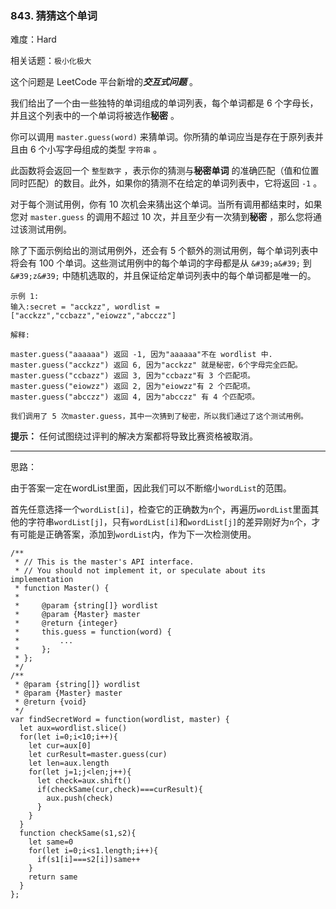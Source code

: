 ### 843. 猜猜这个单词

难度：Hard

相关话题：`极小化极大`

这个问题是 LeetCode 平台新增的***交互式问题*** 。



我们给出了一个由一些独特的单词组成的单词列表，每个单词都是 6 个字母长，并且这个列表中的一个单词将被选作**秘密** 。



你可以调用  `master.guess(word)`  来猜单词。你所猜的单词应当是存在于原列表并且由 6 个小写字母组成的类型 `字符串` 。



此函数将会返回一个 `整型数字` ，表示你的猜测与**秘密单词** 的准确匹配（值和位置同时匹配）的数目。此外，如果你的猜测不在给定的单词列表中，它将返回  `-1` 。



对于每个测试用例，你有 10 次机会来猜出这个单词。当所有调用都结束时，如果您对  `master.guess`  的调用不超过 10 次，并且至少有一次猜到**秘密** ，那么您将通过该测试用例。



除了下面示例给出的测试用例外，还会有 5 个额外的测试用例，每个单词列表中将会有 100 个单词。这些测试用例中的每个单词的字母都是从  `&#39;a&#39;`  到  `&#39;z&#39;` 中随机选取的，并且保证给定单词列表中的每个单词都是唯一的。



```
示例 1:
输入:secret = "acckzz", wordlist = ["acckzz","ccbazz","eiowzz","abcczz"]

解释:

master.guess("aaaaaa") 返回 -1, 因为"aaaaaa"不在 wordlist 中.
master.guess("acckzz") 返回 6, 因为"acckzz" 就是秘密，6个字母完全匹配。
master.guess("ccbazz") 返回 3, 因为"ccbazz"有 3 个匹配项。
master.guess("eiowzz") 返回 2, 因为"eiowzz"有 2 个匹配项。
master.guess("abcczz") 返回 4, 因为"abcczz" 有 4 个匹配项。

我们调用了 5 次master.guess，其中一次猜到了秘密，所以我们通过了这个测试用例。
```


**提示：** 任何试图绕过评判的解决方案都将导致比赛资格被取消。




-----

思路：

由于答案一定在wordList里面，因此我们可以不断缩小`wordList`的范围。

首先任意选择一个`wordList[i]`，检查它的正确数为`n`个，再遍历`wordList`里面其他的字符串`wordList[j]`，只有`wordList[i]`和`wordList[j]`的差异刚好为`n`个，才有可能是正确答案，添加到`wordList`内，作为下一次检测使用。

```
/**
 * // This is the master's API interface.
 * // You should not implement it, or speculate about its implementation
 * function Master() {
 *
 *     @param {string[]} wordlist
 *     @param {Master} master
 *     @return {integer}
 *     this.guess = function(word) {
 *         ...
 *     };
 * };
 */
/**
 * @param {string[]} wordlist
 * @param {Master} master
 * @return {void}
 */
var findSecretWord = function(wordlist, master) {
  let aux=wordlist.slice()
  for(let i=0;i<10;i++){
    let cur=aux[0]
    let curResult=master.guess(cur)
    let len=aux.length
    for(let j=1;j<len;j++){
      let check=aux.shift()
      if(checkSame(cur,check)===curResult){
        aux.push(check)
      }
    }
  }
  function checkSame(s1,s2){
    let same=0
    for(let i=0;i<s1.length;i++){
      if(s1[i]===s2[i])same++
    }
    return same
  }
};
```


